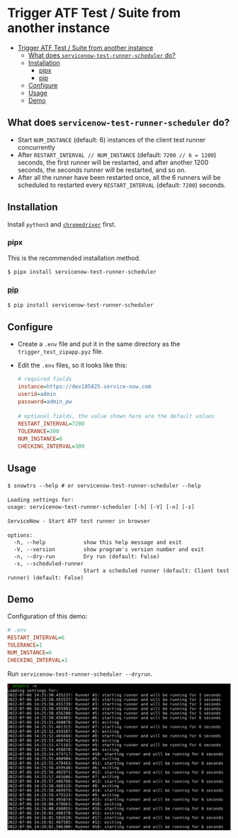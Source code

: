 # Trigger ATF Test / Suite from another instance

- [Trigger ATF Test / Suite from another instance](#trigger-atf-test--suite-from-another-instance)
  - [What does `servicenow-test-runner-scheduler` do?](#what-does-servicenow-test-runner-scheduler-do)
  - [Installation](#installation)
    - [pipx](#pipx)
    - [pip](#pip)
  - [Configure](#configure)
  - [Usage](#usage)
  - [Demo](#demo)


## What does `servicenow-test-runner-scheduler` do?
- Start `NUM_INSTANCE` (default: 6) instances of the client test runner concurrently
- After `RESTART_INTERVAL // NUM_INSTANCE` (default: `7200 // 6 = 1200`) seconds, the first runner will be restarted, and after another 1200 seconds, the seconds runner will be restarted, and so on.
- After all the runner have been restarted once, all the 6 runners will be scheduled to restarted every `RESTART_INTERVAL` (default: `7200`) seconds.


## Installation

Install `python3` and [`chromedriver`](https://sites.google.com/chromium.org/driver/) first.  

### pipx

This is the recommended installation method.

```
$ pipx install servicenow-test-runner-scheduler
```

### [pip](https://pypi.org/project/servicenow-test-runner-scheduler/)

```
$ pip install servicenow-test-runner-scheduler
```


## Configure

- Create a `.env` file and put it in the same directory as the `trigger_test_zipapp.pyz` file.
- Edit the `.env` files, so it looks like this:

    ```ini
    # required fields
    instance=https://dev105825.service-now.com
    userid=admin
    password=admin_pw

    # optional fields, the value shown here are the default values
    RESTART_INTERVAL=7200
    TOLERANCE=300
    NUM_INSTANCE=6
    CHECKING_INTERVAL=300
    ```

## Usage

```
$ snowtrs --help # or servicenow-test-runner-scheduler --help

Loading settings for: 
usage: servicenow-test-runner-scheduler [-h] [-V] [-n] [-s]

ServiceNow - Start ATF test runner in browser

options:
  -h, --help            show this help message and exit
  -V, --version         show program's version number and exit
  -n, --dry-run         Dry run (default: False)
  -s, --scheduled-runner
                        Start a scheduled runner (default: Client test runner) (default: False)
```


## Demo


Configuration of this demo:

```ini
# .env
RESTART_INTERVAL=6
TOLERANCE=1
NUM_INSTANCE=6
CHECKING_INTERVAL=1
```

Run `servicenow-test-runner-scheduler --dryrun`.

![](images/demo.png)
